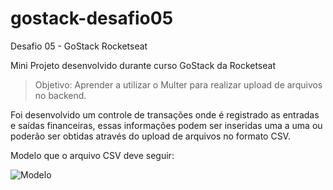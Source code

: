 # gostack-desafio05
Desafio 05 - GoStack Rocketseat

Mini Projeto desenvolvido durante curso GoStack da Rocketseat

>Objetivo: Aprender a utilizar o Multer para realizar upload de arquivos no backend.

Foi desenvolvido um controle de transações onde é registrado as entradas e saídas financeiras, essas informações podem ser inseridas uma a uma ou poderão ser obtidas através do upload de arquivos no formato CSV.

Modelo que o arquivo CSV deve seguir:

![Modelo](https://i.imgur.com/dtuEAK8.png)

